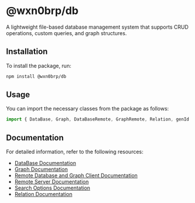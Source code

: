 # @wxn0brp/db

A lightweight file-based database management system that supports CRUD operations, custom queries, and graph structures.

## Installation

To install the package, run:

```bash
npm install @wxn0brp/db
```

## Usage

You can import the necessary classes from the package as follows:

```javascript
import { DataBase, Graph, DataBaseRemote, GraphRemote, Relation, genId } from "@wxn0brp/db";
```

## Documentation

For detailed information, refer to the following resources:

- [DataBase Documentation](./docs/database.md)
- [Graph Documentation](./docs/graph.md)
- [Remote Database and Graph Client Documentation](./docs/remote.md)
- [Remote Server Documentation](./docs/remote_server.md)
- [Search Options Documentation](./docs/search_opts.md)
- [Relation Documentation](./docs/relation.md)